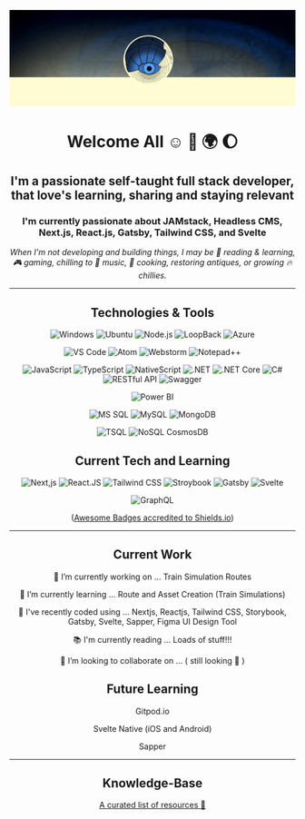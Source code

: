 <div align="center">

![Profile Background Image](./img/bg-gh-profile-dtro-devuk.png)

# Welcome All :relaxed: 🌝 🌍 🌔

## I'm a passionate self-taught full stack developer, that love's learning, sharing and staying relevant

### I'm currently passionate about JAMstack, Headless CMS, Next.js, React.js, Gatsby, Tailwind CSS, and Svelte

_When I'm not developing and building things, I may be :eyes: reading & learning, :video_game: gaming, chilling to :musical_note: music, :stew: cooking, restoring antiques, or growing :fire: chillies._

---

## Technologies & Tools

![Windows](https://img.shields.io/badge/OS-Windows-green)
![Ubuntu](https://img.shields.io/badge/OS-Ubuntu-green)
![Node.js](https://img.shields.io/badge/ServerFrameworks-Nodejs-green)
![LoopBack](https://img.shields.io/badge/ServerFrameworks-Loopback-green)
![Azure](https://img.shields.io/badge/Cloud-Azure-green)

![VS Code](https://img.shields.io/badge/Editor-VSCode-yellow)
![Atom](https://img.shields.io/badge/Editor-Atom-yellow)
![Webstorm](https://img.shields.io/badge/Editor-Webstorm-yellow)
![Notepad++](https://img.shields.io/badge/Editor-NotepadPlusPlus-yellow)

![JavaScript](https://img.shields.io/badge/Code-JavaScript-blue)
![TypeScript](https://img.shields.io/badge/Code-TypesScript-blue)
![NativeScript](https://img.shields.io/badge/Code-NativeScript-blue)
![.NET](https://img.shields.io/badge/Code-NET-blue)
![.NET Core](https://img.shields.io/badge/Code-NETCore-blue)
![C#](https://img.shields.io/badge/Code-CSharp-blue)
![RESTful API](https://img.shields.io/badge/Code-RESTful-blue)
![Swagger](https://img.shields.io/badge/Code-Swagger-blue)

![Power BI](https://img.shields.io/badge/Reporting-PowerBI-orange)

![MS SQL](https://img.shields.io/badge/Database-MSSQL-red)
![MySQL](https://img.shields.io/badge/Database-MySQL-red)
![MongoDB](https://img.shields.io/badge/Database-MongoDB-red)

![TSQL](https://img.shields.io/badge/SQL-TSQL-brightgreen)
![NoSQL CosmosDB](https://img.shields.io/badge/NoSQL-CosmosDB-brightgreen)

## Current Tech and Learning

![Next,js](https://img.shields.io/badge/Code-Nextjs-blue)
![React.JS](https://img.shields.io/badge/Code-Reactjs-blue)
![Tailwind CSS](https://img.shields.io/badge/Code-TailwindCSS-blue)
![Stroybook](https://img.shields.io/badge/Code-Storybook-blue)
![Gatsby](https://img.shields.io/badge/Code-Gastby-blue)
![Svelte](https://img.shields.io/badge/Code-Svelte-blue)

![GraphQL](https://img.shields.io/badge/SQL-GraphQL-brightgreen)

([Awesome Badges accredited to Shields.io](https://shields.io/))

---

## Current Work

🔭 I’m currently working on ... Train Simulation Routes

🌱 I’m currently learning ... Route and Asset Creation (Train Simulations)

🌱 I've recently coded using ... Nextjs, Reactjs, Tailwind CSS, Storybook, Gatsby, Svelte, Sapper, Figma UI Design Tool

📚 I'm currently reading ... Loads of stuff!!!

👯 I’m looking to collaborate on ... ( still looking 👀 )

## Future Learning

Gitpod.io

Svelte Native (iOS and Android)

Sapper

---

## Knowledge-Base

[A curated list of resources 🌝](https://dtro-devuk.github.io/KnowledgeBase/)

</div>
